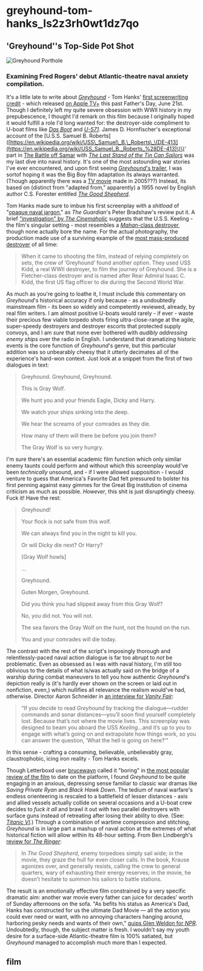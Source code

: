# greyhound-tom-hanks\_ls2z3rh0wt1dz7qo

## 'Greyhound''s Top-Side Pot Shot

![Greyhound Porthole](https://i.snap.as/HmoHf1B.jpg)

### Examining Fred Rogers' debut Atlantic-theatre naval anxiety compilation.

It's a little late to write about [_Greyhound_](https://letterboxd.com/film/greyhound/) - Tom Hanks' [first screenwriting credit](https://www.imdb.com/name/nm0000158/#writer) - which released [on Apple TV+](https://tv.apple.com/us/movie/greyhound/umc.cmc.o5z5ztufuu3uv8lx7m0jcega) this past Father's Day, June 21st. Though I definitely left my quite severe obsession with WWII history in my prepubescence, I thought I'd remark on this film because I originally hoped it would fulfill a role I'd long wanted for: the destroyer-side compliment to U-boat films like [_Das Boot_](https://letterboxd.com/film/das-boot/) and [_U-571_](https://letterboxd.com/film/u-571/). James D. Hornfischer's exceptional account of the \[U.S.S. Samuel B. Roberts\]\([https://en.wikipedia.org/wiki/USS\_Samuel\_B.\_Roberts\_\(DE-413](https://en.wikipedia.org/wiki/USS_Samuel_B._Roberts_%28DE-413)\)\)' part in [The Battle off Samar](https://en.wikipedia.org/wiki/Battle_off_Samar) with [_The Last Stand of the Tin Can Sailors_](http://www.randomhousebooks.com/books/82865) was my last dive into naval history. It's one of the most astounding war stories I've ever encountered, and upon first seeing [_Greyhound_'s trailer](https://youtu.be/eyzxu26-Wqk), I was sortof hoping it was the Big Boy film adaptation its always warranted. \(Though apparently there was a [TV movie](https://www.imdb.com/title/tt1068999/) made in 2005???\) Instead, its based on \(distinct from "adapted from," apparently\) a 1955 novel by English author C.S. Forester entitled [_The Good Shepherd_](https://cdn.discordapp.com/attachments/260852968364965888/737932123159265300/The_Good_Shepherd_-_C.S._Forester.pdf).

Tom Hanks made sure to imbue his first screenplay with a _shitload_ of "[opaque naval jargon](https://www.theguardian.com/film/2020/jul/06/greyhound-review-tom-hanks-second-world-war-film)," as _The Guardian_'s Peter Bradshaw's review put it. A brief ["investigation" by _The Cinemaholic_](https://www.thecinemaholic.com/greyhound-ship-world-war-ii/) suggests that the U.S.S. Keeling - the film's singular setting - most resembles a [_Mahan_-class destroyer](http://destroyerhistory.org/goldplater/mahanclass/), though none actually bore the name. For the actual photography, the production made use of a surviving example of the [most mass-produced destroyer](http://destroyerhistory.org/goldplater/mahanclass/) of all time:

> When it came to shooting the film, instead of relying completely on sets, the crew of ‘Greyhound’ found another option. They used USS Kidd, a real WWII destroyer, to film the journey of Greyhound. She is a Fletcher-class destroyer and is named after Rear Admiral Isaac C. Kidd, the first US flag officer to die during the Second World War.

As much as you're going to loathe it, I must include this commentary on _Greyhound_'s historical accuracy if only because - as a undoubtedly mainstream film - its been so widely and competently reviewed, already, by real film writers. I am almost positive U-boats would rarely - if ever - waste their precious few viable torpedo shots firing ultra-close-range at the agile, super-speedy destroyers and destroyer escorts that protected supply convoys, and I am _sure_ that none ever bothered with _audibly addressing enemy ships_ over the radio in English. I understand that dramatizing historic events is the core function of _Greyhound_'s genre, but this particular addition was so unbearably cheesy that it utterly decimates all of the experience's hard-won context. Just look at a snippet from the first of two dialogues in text:

> Greyhound. Greyhound, Greyhound.
>
> This is Gray Wolf.
>
> We hunt you and your friends Eagle, Dicky and Harry.
>
> We watch your ships sinking into the deep.
>
> We hear the screams of your comrades as they die.
>
> How many of them will there be before you join them?
>
> The Gray Wolf is so very hungry.

I'm sure there's an essential academic film function which only similar enemy taunts could perform and without which this screenplay would've been _technically_ unsound, and - if I were allowed supposition - I would venture to guess that America's Favorite Dad felt pressured to bolster his first penning against easy gimmes for the Great Big institution of cinema criticism as much as possible. _However_, this shit is just disruptingly cheesy. Fuck it! Have the rest:

> Greyhound!
>
> Your flock is not safe from this wolf.
>
> We can always find you in the night to kill you.
>
> Or will Dicky die next? Or Harry?
>
> \[Gray Wolf howls\]
>
> ...
>
> Greyhound.
>
> Guten Morgen, Greyhound.
>
> Did you think you had slipped away from this Gray Wolf?
>
> No, you did not. You will not.
>
> The sea favors the Gray Wolf on the hunt, not the hound on the run.
>
> You and your comrades will die today.

The contrast with the rest of the script's imposingly thorough and relentlessly-paced naval action dialogue is far too abrupt to _not_ be problematic. Even as obsessed as I was with naval history, I'm still too oblivious to the details of what is/was actually said on the bridge of a warship during combat maneuvers to tell you how authentic _Greyhound_'s depiction really is \(it's hardly ever shown on the screen or laid out in nonfiction, even,\) which nullifies all relevance the realism would've had, otherwise. Director Aaron Schneider in [an interview for _Vanity Fair_](https://www.vanityfair.com/hollywood/2020/07/greyhound-movie-tom-hanks-aaron-schneider):

> “If you decide to read _Greyhound_ by tracking the dialogue—rudder commands and sonar distances—you’ll soon find yourself completely lost. Because that’s not where the movie lives. This screenplay was designed to beam you aboard the USS _Keeling_…and it’s up to you to engage with what’s going on and extrapolate how things work, so you can answer the question, ‘What the hell is going on here?’"

In this sense - crafting a consuming, believable, unbelievably gray, claustrophobic, icing iron reality - Tom Hanks excels.

Though Letterboxd user [brucewayn](https://letterboxd.com/brucewayn/) called it "boring" in [the most popular review of the film](https://letterboxd.com/brucewayn/film/greyhound/) to date on the platform, I found _Greyhound_ to be quite engaging in an anxious, depressing sense familiar to classic war dramas like _Saving Private Ryan_ and _Black Hawk Down_. The tedium of naval warfare's endless orienteering is rescaled to a battlefield of lesser distances - axis and allied vessels actually collide on several occasions and a U-boat crew decides to _fuck it all_ and brawl it out with two parallel destroyers with surface guns instead of retreating after losing their ability to dive. \(See: [_Titanic VI_](https://youtu.be/4uOcE_IIi30).\) Through a combination of wartime compression and stitching, _Greyhound_ is in large part a mashup of naval action at the extremes of what historical fiction will allow within its 48-hour setting. From Ben Lindbergh's [review for _The Ringer_](https://www.theringer.com/movies/2020/7/9/21318481/tom-hanks-greyhound-review):

> In _The Good Shepherd_, enemy torpedoes simply sail wide; in the movie, they graze the hull for even closer calls. In the book, Krause agonizes over, and generally resists, calling the crew to general quarters, wary of exhausting their energy reserves; in the movie, he doesn’t hesitate to summon his sailors to battle stations.

The result is an emotionally effective film constrained by a very specific dramatic aim: another war movie every father can juice for decades' worth of Sunday afternoons on the sofa. "As befits his status as America's Dad, Hanks has constructed for us the ultimate Dad Movie — all the action you could ever need or want, with no annoying characters hanging around, harboring pesky needs and wants of their own," [quips Glen Weldon for _NPR_](https://www.npr.org/2020/07/10/888899608/world-war-ii-naval-drama-greyhound-charts-a-trim-efficient-course). Undoubtedly, though, the subject matter is fresh. I wouldn't say my youth desire for a surface-side Atlantic-theatre film is 100% satiated, but _Greyhound_ managed to accomplish much more than I expected.

## film

